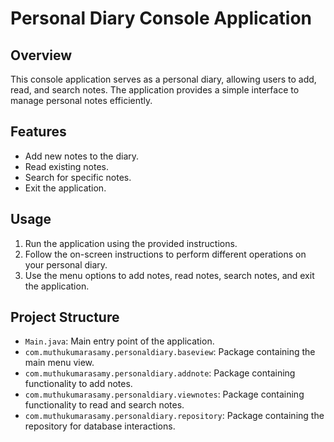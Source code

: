 # Personal Diary Console Application
## Overview

This console application serves as a personal diary, allowing users to add, read, and search notes. The application provides a simple interface to manage personal notes efficiently.

## Features

- Add new notes to the diary.
- Read existing notes.
- Search for specific notes.
- Exit the application.

## Usage

1. Run the application using the provided instructions.
2. Follow the on-screen instructions to perform different operations on your personal diary.
3. Use the menu options to add notes, read notes, search notes, and exit the application.


## Project Structure

- `Main.java`: Main entry point of the application.
- `com.muthukumarasamy.personaldiary.baseview`: Package containing the main menu view.
- `com.muthukumarasamy.personaldiary.addnote`: Package containing functionality to add notes.
- `com.muthukumarasamy.personaldiary.viewnotes`: Package containing functionality to read and search notes.
- `com.muthukumarasamy.personaldiary.repository`: Package containing the repository for database interactions.

